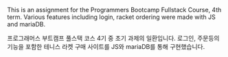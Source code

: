 This is an assignment for the Programmers Bootcamp Fullstack Course, 4th term. Various features including login, racket ordering were made with JS and mariaDB. 

프로그래머스 부트캠프 풀스택 코스 4기 중 초기 과제의 일환입니다. 로그인, 주문등의 기능을 포함한 테니스 라켓 구매 사이트를 JS와 mariaDB를 통해 구현했습니다.
